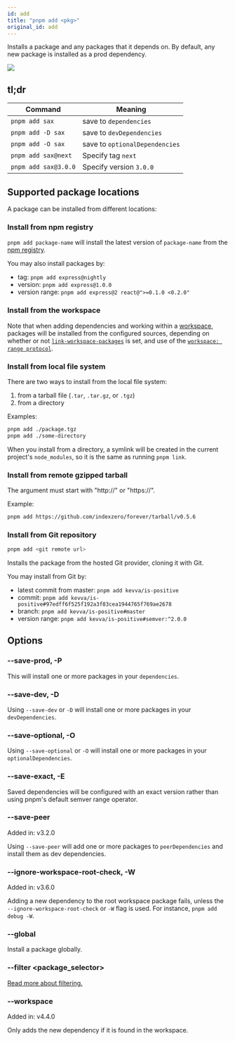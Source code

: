 ```yaml
---
id: add
title: "pnpm add <pkg>"
original_id: add
---
```


Installs a package and any packages that it depends on.
By default, any new package is installed as a prod dependency.

![](/img/demos/pnpm-install-package.svg)

## tl;dr

|Command|Meaning|
|--|--|
|`pnpm add sax`                          |save to `dependencies`              |
|`pnpm add -D sax`                       |save to `devDependencies`           |
|`pnpm add -O sax`                       |save to `optionalDependencies`      |
|`pnpm add sax@next`                     |Specify tag `next`                  |
|`pnpm add sax@3.0.0`                    |Specify version `3.0.0`             |

## Supported package locations

A package can be installed from different locations:

### Install from npm registry

`pnpm add package-name` will install the latest version
of `package-name` from the [npm registry](https://www.npmjs.com/).

You may also install packages by:

* tag: `pnpm add express@nightly`
* version: `pnpm add express@1.0.0`
* version range: `pnpm add express@2 react@">=0.1.0 <0.2.0"`

### Install from the workspace

Note that when adding dependencies and working within a [workspace](../workspaces.md),
packages will be installed from the configured sources, depending on whether or not
[`link-workspace-packages`](../workspaces.md#link-workspace-packages) is set, and use of the [`workspace: range protocol`](../workspaces.md#workspace-ranges-workspace).

### Install from local file system

There are two ways to install from the local file system:

1. from a tarball file (`.tar`, `.tar.gz`, or `.tgz`)
2. from a directory

Examples:

```sh
pnpm add ./package.tgz
pnpm add ./some-directory
```

When you install from a directory, a symlink will be created in the
current project's `node_modules`, so it is the same as running
`pnpm link`.

### Install from remote gzipped tarball

The argument must start with "http://" or "https://".

Example:

```sh
pnpm add https://github.com/indexzero/forever/tarball/v0.5.6
```

### Install from Git repository

```sh
pnpm add <git remote url>
```

Installs the package from the hosted Git provider, cloning it with Git.

You may install from Git by:

* latest commit from master: `pnpm add kevva/is-positive`
* commit: `pnpm add kevva/is-positive#97edff6f525f192a3f83cea1944765f769ae2678`
* branch: `pnpm add kevva/is-positive#master`
* version range: `pnpm add kevva/is-positive#semver:^2.0.0`

## Options

### --save-prod, -P

This will install one or more packages in your `dependencies`.

### --save-dev, -D

Using `--save-dev` or `-D` will install one or more packages in your `devDependencies`.

### --save-optional, -O

Using `--save-optional` or `-O` will install one or more packages in your `optionalDependencies`.

### --save-exact, -E

Saved dependencies will be configured with an exact version rather than using pnpm's default semver range operator.

### --save-peer

Added in: v3.2.0

Using `--save-peer` will add one or more packages to `peerDependencies` and install them as dev dependencies.

### --ignore-workspace-root-check, -W

Added in: v3.6.0

Adding a new dependency to the root workspace package fails, unless the `--ignore-workspace-root-check` or `-W` flag is used.
For instance, `pnpm add debug -W`.

### --global

Install a package globally.

### --filter &lt;package_selector>

[Read more about filtering.](../filtering.md)

### --workspace

Added in: v4.4.0

Only adds the new dependency if it is found in the workspace.
